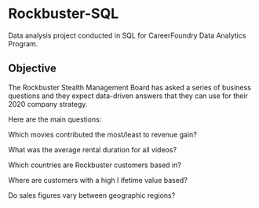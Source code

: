 # Rockbuster-SQL
Data analysis project conducted in SQL for CareerFoundry Data Analytics Program.

## Objective
The Rockbuster Stealth Management Board has asked a series of business questions and
they expect data-driven answers that they can use for their 2020 company strategy. 

Here are the main questions:

Which movies contributed the most/least to revenue gain?

What was the average rental duration for all videos?

Which countries are Rockbuster customers based in?

Where are customers with a high l ifetime value based?

Do sales figures vary between geographic regions?
